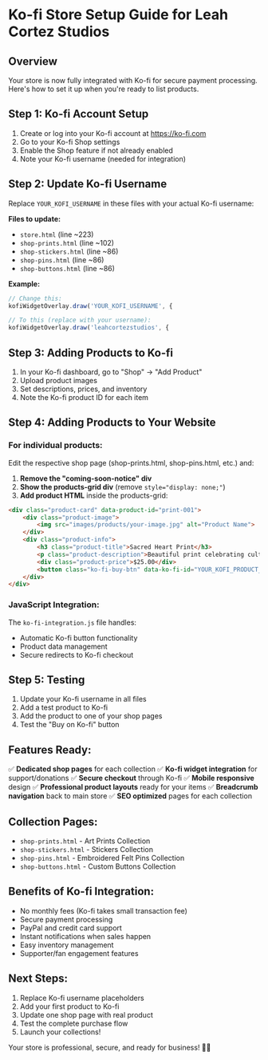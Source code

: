 # Ko-fi Store Setup Guide for Leah Cortez Studios

## Overview
Your store is now fully integrated with Ko-fi for secure payment processing. Here's how to set it up when you're ready to list products.

## Step 1: Ko-fi Account Setup
1. Create or log into your Ko-fi account at https://ko-fi.com
2. Go to your Ko-fi Shop settings
3. Enable the Shop feature if not already enabled
4. Note your Ko-fi username (needed for integration)

## Step 2: Update Ko-fi Username
Replace `YOUR_KOFI_USERNAME` in these files with your actual Ko-fi username:

**Files to update:**
- `store.html` (line ~223)
- `shop-prints.html` (line ~102)
- `shop-stickers.html` (line ~86)
- `shop-pins.html` (line ~86)
- `shop-buttons.html` (line ~86)

**Example:**
```javascript
// Change this:
kofiWidgetOverlay.draw('YOUR_KOFI_USERNAME', {

// To this (replace with your username):
kofiWidgetOverlay.draw('leahcortezstudios', {
```

## Step 3: Adding Products to Ko-fi
1. In your Ko-fi dashboard, go to "Shop" → "Add Product"
2. Upload product images
3. Set descriptions, prices, and inventory
4. Note the Ko-fi product ID for each item

## Step 4: Adding Products to Your Website

### For individual products:
Edit the respective shop page (shop-prints.html, shop-pins.html, etc.) and:

1. **Remove the "coming-soon-notice" div**
2. **Show the products-grid div** (remove `style="display: none;"`)
3. **Add product HTML** inside the products-grid:

```html
<div class="product-card" data-product-id="print-001">
    <div class="product-image">
        <img src="images/products/your-image.jpg" alt="Product Name">
    </div>
    <div class="product-info">
        <h3 class="product-title">Sacred Heart Print</h3>
        <p class="product-description">Beautiful print celebrating culture</p>
        <div class="product-price">$25.00</div>
        <button class="ko-fi-buy-btn" data-ko-fi-id="YOUR_KOFI_PRODUCT_ID">Buy on Ko-fi</button>
    </div>
</div>
```

### JavaScript Integration:
The `ko-fi-integration.js` file handles:
- Automatic Ko-fi button functionality
- Product data management
- Secure redirects to Ko-fi checkout

## Step 5: Testing
1. Update your Ko-fi username in all files
2. Add a test product to Ko-fi
3. Add the product to one of your shop pages
4. Test the "Buy on Ko-fi" button

## Features Ready:
✅ **Dedicated shop pages** for each collection
✅ **Ko-fi widget integration** for support/donations
✅ **Secure checkout** through Ko-fi
✅ **Mobile responsive** design
✅ **Professional product layouts** ready for your items
✅ **Breadcrumb navigation** back to main store
✅ **SEO optimized** pages for each collection

## Collection Pages:
- `shop-prints.html` - Art Prints Collection
- `shop-stickers.html` - Stickers Collection  
- `shop-pins.html` - Embroidered Felt Pins Collection
- `shop-buttons.html` - Custom Buttons Collection

## Benefits of Ko-fi Integration:
- No monthly fees (Ko-fi takes small transaction fee)
- Secure payment processing
- PayPal and credit card support
- Instant notifications when sales happen
- Easy inventory management
- Supporter/fan engagement features

## Next Steps:
1. Replace Ko-fi username placeholders
2. Add your first product to Ko-fi
3. Update one shop page with real product
4. Test the complete purchase flow
5. Launch your collections!

Your store is professional, secure, and ready for business! 🎨✨
